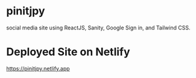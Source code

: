 # pinitjpy
social media site using ReactJS, Sanity, Google Sign in, and Tailwind CSS.

# Deployed Site on Netlify
https://pinitjpy.netlify.app

